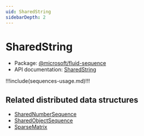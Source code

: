 ```yaml
---
uid: SharedString
sidebarDepth: 2
---
```


# SharedString

- Package: [@microsoft/fluid-sequence](../api/fluid-sequence.md)
- API documentation: [SharedString](../api/fluid-sequence.SharedString.md)

!!!include(sequences-usage.md)!!!

## Related distributed data structures

- [SharedNumberSequence](./SharedNumberSequence.md)
- [SharedObjectSequence](./SharedObjectSequence.md)
- [SparseMatrix](./SparseMatrix.md)
